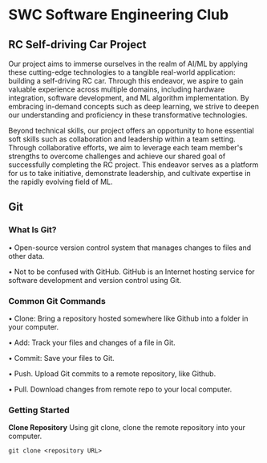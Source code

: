 # SWC Software Engineering Club

## RC Self-driving Car Project

Our project aims to immerse ourselves in the realm of AI/ML by applying these cutting-edge technologies to a tangible real-world application: building a self-driving RC car. Through this endeavor, we aspire to gain valuable experience across multiple domains, including hardware integration, software development, and ML algorithm implementation. By embracing in-demand concepts such as deep learning, we strive to deepen our understanding and proficiency in these transformative technologies.

Beyond technical skills, our project offers an opportunity to hone essential soft skills such as collaboration and leadership within a team setting. Through collaborative efforts, we aim to leverage each team member's strengths to overcome challenges and achieve our shared goal of successfully completing the RC project. This endeavor serves as a platform for us to take initiative, demonstrate leadership, and cultivate expertise in the rapidly evolving field of ML.

## Git

### What Is Git?

• Open-source version control system that manages changes to files
and other data.

• Not to be confused with GitHub. GitHub is an Internet hosting service
for software development and version control using Git.

### Common Git Commands

• Clone: Bring a repository hosted somewhere like Github into a folder
in your computer.

• Add: Track your files and changes of a file in Git.

• Commit: Save your files to Git.

• Push. Upload Git commits to a remote repository, like Github.

• Pull. Download changes from remote repo to your local computer.

### Getting Started

**Clone Repository**
Using git clone, clone the remote repository into your computer.

```console
git clone <repository URL>
```
